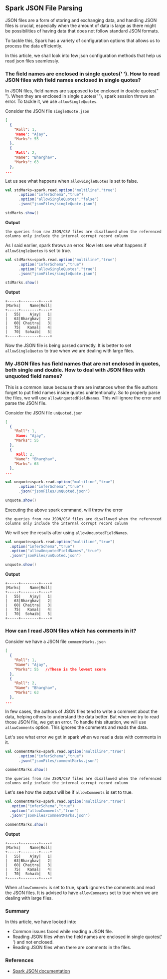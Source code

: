## Spark JSON File Parsing

JSON files are a form of storing and exchanging data, and handling JSON files is crucial, especially when the amount of data is large as there might be possibilities of having data that does not follow standard JSON formats.

To tackle this, Spark has a variety of configuration options that allows us to process the data efficiently.

In this article, we shall look into few json configuration methods that help us read json files seamlessly.

### The field names are enclosed in single quotes(' '). How to read JSON files with field names enclosed in single quotes?
In JSON files, field names are supposed to be enclosed in double quotes(" "). When they are enclosed in single quotes(' '), spark session throws an error.
To tackle it, we use `allowSingleQuotes`.

Consider the JSON file `singleQuote.json`
```json
[
  {
    "Roll": 1,
    'Name': "Ajay",
    "Marks": 55
  },
  {
    'Roll': 2,
    "Name": "Bharghav",
    "Marks": 63
  },
...
```

Let us see what happens when `allowSingleQuotes` is set to false.
```scala
val stdMarks=spark.read.option("multiline","true")
      .option("inferSchema","true")
      .option("allowSingleQuotes","false")
      .json("jsonFiles/singleQuote.json")

stdMarks.show()

```
**Output**
```text
the queries from raw JSON/CSV files are disallowed when the referenced columns only include the internal corrupt record column
```
As I said earlier, spark throws an error. Now lets see what happens if `allowSingleQuotes` is set to true.
```scala
val stdMarks=spark.read.option("multiline","true")
      .option("inferSchema","true")
      .option("allowSingleQuotes","true")
      .json("jsonFiles/singleQuote.json")

stdMarks.show()
```
**Output**
```text
+-----+--------+----+
|Marks|    Name|Roll|
+-----+--------+----+
|   55|    Ajay|   1|
|   63|Bharghav|   2|
|   60| Chaitra|   3|
|   75|   Kamal|   4|
|   70|  Sohaib|   5|
+-----+--------+----+
```
Now the JSON file is being parsed correctly. It is better to set `allowSingleQuotes` to true when we are dealing with large files.

### My JSON files has field names that are not enclosed in quotes, both single and double. How to deal with JSON files with unquoted field names?
This is a common issue because there are instances when the file authors forget to put field names inside quotes unintentionally.
So to properly parse the files, we will use `allowUnquotedFieldNames`. This will ignore the error and parse the JSON file.

Consider the JSON file `unQuoted.json`
```json
[
  {
    "Roll": 1,
     Name: "Ajay",
    "Marks": 55
  },
  {
     Roll: 2,
    "Name": "Bharghav",
    "Marks": 63
  },
...
```
```scala
val unquote=spark.read.option("multiline","true")
      .option("inferSchema","true")
      .json("jsonFiles/unQuoted.json")

unquote.show()
```
Executing the above spark command, will throw the error
```text
the queries from raw JSON/CSV files are disallowed when the referenced columns only include the internal corrupt record column
```
We will see the results after using `allowUnquotedFieldNames`.
```scala
val unquote=spark.read.option("multiline","true")
  .option("inferSchema","true")
  .option("allowUnquotedFieldNames","true")
  .json("jsonFiles/unQuoted.json")

unquote.show()
```
**Output**
```text
+-----+--------+----+
|Marks|    Name|Roll|
+-----+--------+----+
|   55|    Ajay|   1|
|   63|Bharghav|   2|
|   60| Chaitra|   3|
|   75|   Kamal|   4|
|   70|  Sohaib|   5|
+-----+--------+----+
```
### How can I read JSON files which has comments in it?
Consider we have a JSON file `commentMarks.json`
```json
[
  {
    "Roll": 1,
    "Name": "Ajay",
    "Marks": 55   //These is the lowest score
  },
  {
    "Roll": 2,
    "Name": "Bharghav",
    "Marks": 63
  },
...
```

In few cases, the authors of JSON files tend to write a comment about the data, helping others to understand the data better. But when we try to read those JSON file, we get an error.
To handle this situation, we will use `allowComments` option. This ignores the comments and reads the data.

Let's see what error we get in spark when we read a data with comments in it.
```scala
val commentMarks=spark.read.option("multiline","true")
      .option("inferSchema","true")
      .json("jsonFiles/commentMarks.json")

commentMarks.show()
```
```text
the queries from raw JSON/CSV files are disallowed when the referenced columns only include the internal corrupt record column
```
Let's see how the output will be if `allowComments` is set to true.
```scala
val commentMarks=spark.read.option("multiline","true")
  .option("inferSchema","true")
  .option("allowComments","true")
  .json("jsonFiles/commentMarks.json")

commentMarks.show()
```
**Output**
```text
+-----+--------+----+
|Marks|    Name|Roll|
+-----+--------+----+
|   55|    Ajay|   1|
|   63|Bharghav|   2|
|   60| Chaitra|   3|
|   75|   Kamal|   4|
|   70|  Sohaib|   5|
+-----+--------+----+
```
When `allowComments` is set to true, spark ignores the comments and read the JSON files. It is advised to have `allowComments` set to true when we are dealing with large files.


### Summary
In this article, we have looked into:
- Common issues faced while reading a JSON file.
- Reading JSON files when the field names are enclosed in single quotes(' ') and not enclosed.
- Reading JSON files when there are comments in the files.

### References
- [Spark JSON documentation](https://spark.apache.org/docs/3.5.4/sql-data-sources-json.html)
